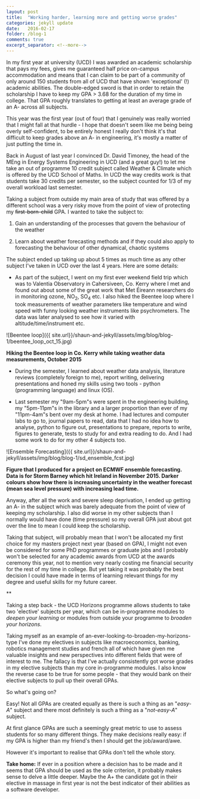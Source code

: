 ```yaml
---
layout: post
title:  "Working harder, learning more and getting worse grades"
categories: jekyll update
date:   2016-02-17
folder: /blog-1
comments: true
excerpt_separator: <!--more-->
---
```


In my first year at university (UCD) I was awarded an academic scholarship that pays my 
fees, gives me guaranteed
half price on-campus accommodation and means that I can claim to be part of a 
community of only around <!--more-->
150 students from all of UCD that have shown 'exceptional' (!) academic abilities.
The double-edged sword is that in order to retain the scholarship I have to keep my 
GPA > 3.68 for
the duration of my time in college. That GPA roughly translates to getting at 
least an average grade of an A- across all subjects.

This year was the first year (out of four) that I genuinely was really worried that I might fall at
that hurdle - I hope that doesn't seem like me being being overly self-confident, 
to be entirely honest I really don't think it's that difficult
to keep grades above an A- in engineering, it's mostly a matter of just putting the
time in.

Back in August of last year I convinced Dr. David Timoney, the head of the 
MEng in Energy Systems Engineering in UCD (and a great guy!) to let me take an 
out of programme
10 credit subject called Weather & Climate which is offered by the UCD School of Maths. 
In UCD the way credits 
work is that students take 30 credits per semester, so the subject counted
for 1/3 of my overall workload last semester.

Taking a subject from outside my main area of study that was offered by a different school
was a very risky move from the point
of view of protecting my <s>first-born-child</s> GPA. 
I wanted to take the subject to:

1. Gain an understanding of the processes that govern the behaviour of the weather

2. Learn about weather forecasting methods and if they could also apply to forecasting
the behaviour of other dynamical, chaotic systems

The subject ended up taking up about 5 times as much time as any other subject I've taken
in UCD over the last 4 years. Here are some details:

- As part of the subject, I went on my first ever weekend field trip which was to Valentia Observatory in 
Cahersiveen, Co. Kerry 
where I met and found out about some of the great work that Met Éireann 
researchers do in monitoring ozone, NO<sub>2</sub>, SO<sub>4</sub> etc. I also
hiked the Beentee loop where I took measurements of weather parameters like
temperature and wind speed
with funny looking weather instruments like psychrometers. The data was later
analysed to see how it varied with altitude/time/instrument etc.

![Beentee loop]({{ site.url}}/shaun-and-jekyll/assets/img/blog/blog-1/beentee_loop_oct_15.jpg)

**Hiking the Beentee loop in Co. Kerry while taking weather data measurements, October 2015**

- During the semester, I learned about weather data analysis, literature reviews (completely foreign to me), 
report writing, delivering presentations and honed my skills using two tools - python (programming language) 
and linux (OS).

- Last semester my "9am-5pm"s were spent in the engineering building, my "5pm-11pm"s in 
the library and a larger proportion than ever of my "11pm-4am"s
bent over my desk at home. I had lectures and 
computer labs to go to, journal papers to read, data that I had no idea how to analyse, 
python to figure out, presentations to prepare,
reports to write, figures to generate, tests to study for and extra reading to do. 
And I had some work to do for my other 4 subjects too.

![Ensemble Forecasting]({{ site.url}}/shaun-and-jekyll/assets/img/blog/blog-1/sd_ensemble_fcst.jpg)

**Figure that I produced for a project on ECMWF ensemble forecasting. Data is for Storm Barney
which hit Ireland in November 2015. Darker colours show how there is increasing uncertainty
in the weather forecast (mean sea level pressure) with increasing lead time.**

Anyway, after all the work and severe sleep deprivation, I ended up getting an A- in the subject 
which was barely adequate from the point of view of keeping my scholarship. 
I also did worse in my other subjects than I normally 
would have done (time pressure)
so my overall GPA just about got over the line to mean I could keep 
the scholarship. 

Taking that subject, will probably 
mean that I won't be allocated my first choice for my masters
project next year (based on GPA), I might not even be considered for 
some PhD programmes or graduate jobs and I probably won't 
be selected for
any academic awards from UCD at the awards ceremony this year, not to mention very nearly 
costing me financial security for the rest of my 
time in college. But yet taking it was probably the best 
decision I could have made in terms of learning relevant things for my degree 
and useful skills for my future career. 

**

Taking a step back - the UCD Horizons programme allows 
students to take two 'elective' subjects per year,
which can be in-programme modules to *deepen your learning* or
modules from outside your programme to *broaden your horizons*.

Taking myself as an example of an-ever-looking-to-broaden-my-horizons-type I've done my electives 
in subjects like macroeconomics, banking, robotics
management studies and french all of which have given me valuable
insights and new perspectives into different fields that were of interest to me.
The fallacy is that I've actually consistently got worse grades in my elective 
subjects than my core in-programme modules. I also know the reverse case to be
true for some people - that they would bank on their elective subjects to pull up their 
overall GPAs.

So what's going on?

Easy! Not all GPAs are created equally as there is such a thing as an "*easy-A*" subject
and there most definitely is such a thing as a "*not-easy-A*" subject. 

At first glance GPAs are such a seemingly great metric to use to assess students for so
many different things. They make decisions really easy: if my GPA
is higher than my friend's then I should get the job/award/awe.

However it's important to realise that GPAs don't tell the whole story. 

**Take home:** If ever in a position where a decision has to be made and it seems that GPA 
should be used as the sole criterion, it probably makes sense to delve a little
deeper. Maybe the A+ the candidate got in their elective in massage in first year is not the best indicator 
of their abilities as a software developer.